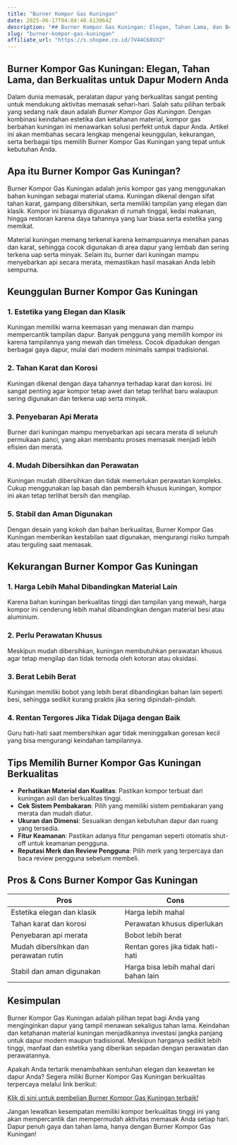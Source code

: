 ```yaml
---
title: "Burner Kompor Gas Kuningan"
date: 2025-06-17T04:04:40.613964Z
description: "## Burner Kompor Gas Kuningan: Elegan, Tahan Lama, dan Berkualitas untuk Dapur Modern Anda..."
slug: "burner-kompor-gas-kuningan"
affiliate_url: "https://s.shopee.co.id/7V44C68VX2"
---
```

## Burner Kompor Gas Kuningan: Elegan, Tahan Lama, dan Berkualitas untuk Dapur Modern Anda

Dalam dunia memasak, peralatan dapur yang berkualitas sangat penting untuk mendukung aktivitas memasak sehari-hari. Salah satu pilihan terbaik yang sedang naik daun adalah *Burner Kompor Gas Kuningan*. Dengan kombinasi keindahan estetika dan ketahanan material, kompor gas berbahan kuningan ini menawarkan solusi perfekt untuk dapur Anda. Artikel ini akan membahas secara lengkap mengenai keunggulan, kekurangan, serta berbagai tips memilih Burner Kompor Gas Kuningan yang tepat untuk kebutuhan Anda.

## Apa itu Burner Kompor Gas Kuningan?

Burner Kompor Gas Kuningan adalah jenis kompor gas yang menggunakan bahan kuningan sebagai material utama. Kuningan dikenal dengan sifat tahan karat, gampang dibersihkan, serta memiliki tampilan yang elegan dan klasik. Kompor ini biasanya digunakan di rumah tinggal, kedai makanan, hingga restoran karena daya tahannya yang luar biasa serta estetika yang memikat.

Material kuningan memang terkenal karena kemampuannya menahan panas dan karat, sehingga cocok digunakan di area dapur yang lembab dan sering terkena uap serta minyak. Selain itu, burner dari kuningan mampu menyebarkan api secara merata, memastikan hasil masakan Anda lebih sempurna.

## Keunggulan Burner Kompor Gas Kuningan

### 1. Estetika yang Elegan dan Klasik

Kuningan memiliki warna keemasan yang menawan dan mampu mempercantik tampilan dapur. Banyak pengguna yang memilih kompor ini karena tampilannya yang mewah dan timeless. Cocok dipadukan dengan berbagai gaya dapur, mulai dari modern minimalis sampai tradisional.

### 2. Tahan Karat dan Korosi

Kuningan dikenal dengan daya tahannya terhadap karat dan korosi. Ini sangat penting agar kompor tetap awet dan tetap terlihat baru walaupun sering digunakan dan terkena uap serta minyak.

### 3. Penyebaran Api Merata

Burner dari kuningan mampu menyebarkan api secara merata di seluruh permukaan panci, yang akan membantu proses memasak menjadi lebih efisien dan merata.

### 4. Mudah Dibersihkan dan Perawatan

Kuningan mudah dibersihkan dan tidak memerlukan perawatan kompleks. Cukup menggunakan lap basah dan pembersih khusus kuningan, kompor ini akan tetap terlihat bersih dan mengilap.

### 5. Stabil dan Aman Digunakan

Dengan desain yang kokoh dan bahan berkualitas, Burner Kompor Gas Kuningan memberikan kestabilan saat digunakan, mengurangi risiko tumpah atau terguling saat memasak.

## Kekurangan Burner Kompor Gas Kuningan

### 1. Harga Lebih Mahal Dibandingkan Material Lain

Karena bahan kuningan berkualitas tinggi dan tampilan yang mewah, harga kompor ini cenderung lebih mahal dibandingkan dengan material besi atau aluminium.

### 2. Perlu Perawatan Khusus

Meskipun mudah dibersihkan, kuningan membutuhkan perawatan khusus agar tetap mengilap dan tidak ternoda oleh kotoran atau oksidasi.

### 3. Berat Lebih Berat

Kuningan memiliki bobot yang lebih berat dibandingkan bahan lain seperti besi, sehingga sedikit kurang praktis jika sering dipindah-pindah.

### 4. Rentan Tergores Jika Tidak Dijaga dengan Baik

Guru hati-hati saat membersihkan agar tidak meninggalkan goresan kecil yang bisa mengurangi keindahan tampilannya.

## Tips Memilih Burner Kompor Gas Kuningan Berkualitas

- **Perhatikan Material dan Kualitas**: Pastikan kompor terbuat dari kuningan asli dan berkualitas tinggi.
- **Cek Sistem Pembakaran**: Pilih yang memiliki sistem pembakaran yang merata dan mudah diatur.
- **Ukuran dan Dimensi**: Sesuaikan dengan kebutuhan dapur dan ruang yang tersedia.
- **Fitur Keamanan**: Pastikan adanya fitur pengaman seperti otomatis shut-off untuk keamanan pengguna.
- **Reputasi Merk dan Review Pengguna**: Pilih merk yang terpercaya dan baca review pengguna sebelum membeli.

## Pros & Cons Burner Kompor Gas Kuningan

| Pros                                             | Cons                                         |
|--------------------------------------------------|----------------------------------------------|
| Estetika elegan dan klasik                     | Harga lebih mahal                          |
| Tahan karat dan korosi                         | Perawatan khusus diperlukan                |
| Penyebaran api merata                          | Bobot lebih berat                          |
| Mudah dibersihkan dan perawatan rutin         | Rentan gores jika tidak hati-hati          |
| Stabil dan aman digunakan                     | Harga bisa lebih mahal dari bahan lain   |

## Kesimpulan

Burner Kompor Gas Kuningan adalah pilihan tepat bagi Anda yang menginginkan dapur yang tampil menawan sekaligus tahan lama. Keindahan dan ketahanan material kuningan menjadikannya investasi jangka panjang untuk dapur modern maupun tradisional. Meskipun harganya sedikit lebih tinggi, manfaat dan estetika yang diberikan sepadan dengan perawatan dan perawatannya.

Apakah Anda tertarik menambahkan sentuhan elegan dan keawetan ke dapur Anda? Segera miliki Burner Kompor Gas Kuningan berkualitas terpercaya melalui link berikut:

[Klik di sini untuk pembelian Burner Kompor Gas Kuningan terbaik!](https://s.shopee.co.id/7V44C68VX2)

Jangan lewatkan kesempatan memiliki kompor berkualitas tinggi ini yang akan mempercantik dan mempermudah aktivitas memasak Anda setiap hari. Dapur penuh gaya dan tahan lama, hanya dengan Burner Kompor Gas Kuningan!